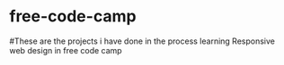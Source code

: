 # free-code-camp
#These are the projects i have done in the process learning Responsive web design in free code camp
